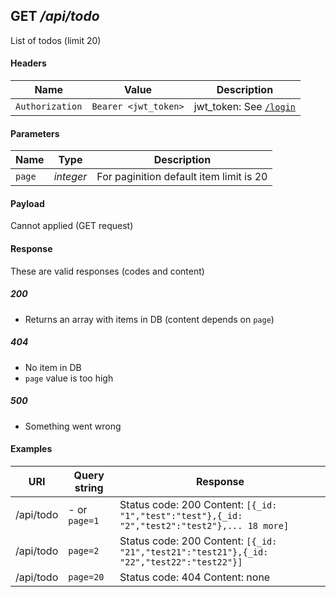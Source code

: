 ## **GET** _/api/todo_

List of todos (limit 20)

#### Headers

Name | Value | Description
--- | --- | ---
`Authorization` | `Bearer <jwt_token>` | jwt_token: See [`/login`](../../../post/login.md)

#### Parameters

Name | Type | Description
--- | --- | ---
`page` | _integer_ | For paginition default item limit is 20

#### Payload

Cannot applied (GET request)

#### Response

These are valid responses (codes and content)

##### 200
- Returns an array with items in DB (content depends on `page`)

##### 404
- No item in DB
- `page` value is too high

##### 500
- Something went wrong

#### Examples

URI | Query string | Response
--- | --- | ---
/api/todo | - or `page=1` | Status code: 200 Content: `[{_id: "1","test":"test"},{_id: "2","test2":"test2"},... 18 more]`
/api/todo | `page=2` | Status code: 200 Content: `[{_id: "21","test21":"test21"},{_id: "22","test22":"test22"}]`
/api/todo | `page=20` | Status code: 404 Content: none

